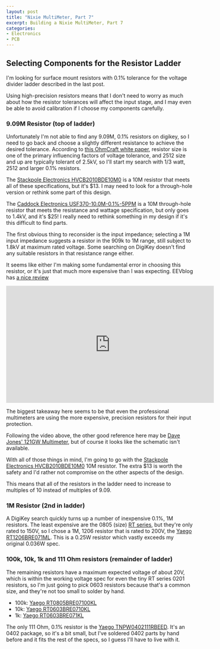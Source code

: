 ```yaml
---
layout: post
title: "Nixie MultiMeter, Part 7"
excerpt: Building a Nixie MultiMeter, Part 7
categories:
- Electronics
- PCB
---
```


## Selecting Components for the Resistor Ladder

I'm looking for surface mount resistors with 0.1% tolerance for the voltage divider ladder described in the last post.

Using high-precision resistors means that I don't need to worry as much about how the resistor tolerances will affect the input stage, and I may even be able to avoid calibration if I choose my components carefully.

### 9.09M Resistor (top of ladder)

Unfortunately I'm not able to find any 9.09M, 0.1% resistors on digikey, so I need to go back and choose a slightly different resistance to achieve the desired tolerance. According to [this OhmCraft white paper](https://www.ohmcraft.com/uploads/WP_HighVoltageChipResistors.pdf), resistor size is one of the primary influencing factors of voltage tolerance, and 2512 size and up are typically tolerant of 2.5kV, so I'll start my search with 1/3 watt, 2512 and larger 0.1% resistors.

The [Stackpole Electronics HVCB2010BDE10M0](https://www.digikey.com/product-detail/en/stackpole-electronics-inc/HVCB2010BDE10M0/HVCB2010BDE10M0CT-ND/5824174) is a 10M resistor that meets all of these specifications, but it's $13. I may need to look for a through-hole version or rethink some part of this design.

The [Caddock Electronics USF370-10.0M-0.1%-5PPM](https://www.digikey.com/product-detail/en/caddock-electronics-inc/USF370-10.0M-0.1-5PPM/USF370-10.0M-B-5PPM-ND/4360712) is a 10M through-hole resistor that meets the resistance and wattage specification, but only goes to 1.4kV, and it's $25! I really need to rethink something in my design if it's this difficult to find parts.

The first obvious thing to reconsider is the input impedance; selecting a 1M input impedance suggests a resistor in the 909k to 1M range, still subject to 1.8kV at maximum rated voltage. Some searching on DigiKey doesn't find any suitable resistors in that resistance range either.

It seems like either I'm making some fundamental error in choosing this resistor, or it's just that much more expensive than I was expecting. EEVblog has [a nice review](https://www.eevblog.com/forum/blog/eevblog-373-multimeter-input-protection-tutorial/)

<iframe width="560" height="315" src="https://www.youtube.com/embed/zUhnGp5vh60" frameborder="0" allow="autoplay; encrypted-media" allowfullscreen="allowfullscreen">
</iframe>

The biggest takeaway here seems to be that even the professional multimeters are using the more expensive, precision resistors for their input protection.

Following the video above, the other good reference here may be [Dave Jones' 121GW Multimeter](https://www.kickstarter.com/projects/eevblog/eevblog-121gw-multimeter), but of course it looks like the schematic isn't available.

With all of those things in mind, I'm going to go with the [Stackpole Electronics HVCB2010BDE10M0](https://www.digikey.com/product-detail/en/stackpole-electronics-inc/HVCB2010BDE10M0/HVCB2010BDE10M0CT-ND/5824174) 10M resistor. The extra $13 is worth the safety and I'd rather not compromise on the other aspects of the design.

This means that all of the resistors in the ladder need to increase to multiples of 10 instead of multiples of 9.09.

### 1M Resistor (2nd in ladder)

A DigiKey search quickly turns up a number of inexpensive 0.1%, 1M resistors. The least expensive are the 0805 (size) [RT series](http://www.yageo.com/documents/recent/PYu-RT_1-to-0.01_RoHS_L_9.pdf), but they're only rated to 150V, so I chose a 1M, 1206 resistor that is rated to 200V, the [Yaego RT1206BRE071ML](https://www.digikey.com/product-detail/en/yageo/RT1206BRE071ML/YAG5104CT-ND/6617260). This is a 0.25W resistor which vastly exceeds my original 0.036W spec.

### 100k, 10k, 1k and 111 Ohm resistors (remainder of ladder)

The remaining resistors have a maximum expected voltage of about 20V, which is within the working voltage spec for even the tiny RT series 0201 resistors, so I'm just going to pick 0603 resistors because that's a common size, and they're not too small to solder by hand.

 * 100k: [Yaego RT0805BRE07100KL](https://www.digikey.com/product-detail/en/yageo/RT0805BRE07100KL/YAG2326CT-ND/5252440)
 * 10k: [Yaego RT0603BRE0710KL](https://www.digikey.com/product-detail/en/yageo/RT0603BRE0710KL/YAG2313CT-ND/5252427)
 * 1k: [Yaego RT0603BRE071KL](https://www.digikey.com/product-detail/en/yageo/RT0603BRE071KL/YAG2314CT-ND/5252428)

The only 111 Ohm, 0.1% resistor is the [Yaego TNPW0402111RBEED](https://www.digikey.com/product-detail/en/vishay-dale/TNPW0402111RBEED/541-2065-1-ND/4876030). It's an 0402 package, so it's a bit small, but I've soldered 0402 parts by hand before and it fits the rest of the specs, so I guess I'll have to live with it.
